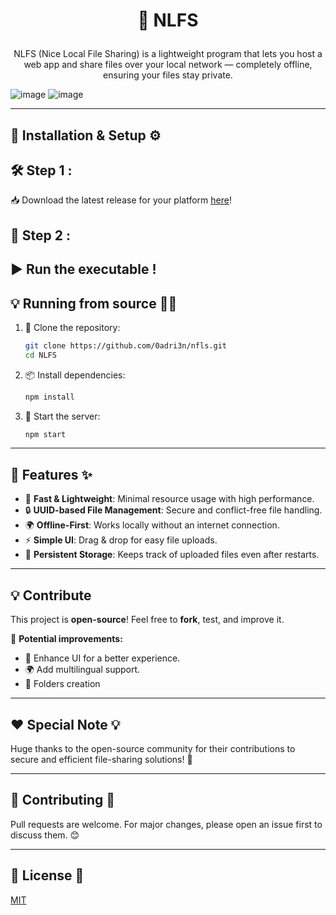 # <p align="center"> 📁 NLFS </p>

<p align="center">
NLFS (Nice Local File Sharing) is a lightweight program that lets you host a web app and share files over your local network — completely offline, ensuring your files stay private.
</p>

![image](https://github.com/user-attachments/assets/7b69372d-a265-4a4c-90f0-28a9f9a93999)
![image](https://github.com/user-attachments/assets/b548f5ee-ec87-4257-a9e9-d3daa006d30c)


---

## 🔨 Installation & Setup ⚙️

<h2>🛠️ Step 1 :</h2>

📥 Download the latest release for your platform <a href="https://github.com/your-repo/NLFS/releases">here</a>!

<h2>🚀 Step 2 :</h2>

▶️ Run the executable !
---

## 💡 Running from source 🧑‍💻

1. 📌 Clone the repository:
   ```bash
   git clone https://github.com/0adri3n/nfls.git
   cd NLFS
   ```
2. 📦 Install dependencies:
   ```bash
   npm install
   ```
3. 🔧 Start the server:
   ```bash
   npm start
   ```

---

## 🎯 Features ✨

- 🚀 **Fast & Lightweight**: Minimal resource usage with high performance.
- 🔒 **UUID-based File Management**: Secure and conflict-free file handling.
- 🌍 **Offline-First**: Works locally without an internet connection.
- ⚡ **Simple UI**: Drag & drop for easy file uploads.
- 📂 **Persistent Storage**: Keeps track of uploaded files even after restarts.

---

## 💡 Contribute

This project is **open-source**! Feel free to **fork**, test, and improve it.

📌 **Potential improvements:**
- 🎨 Enhance UI for a better experience.
- 🌍 Add multilingual support.
- 📁 Folders creation
---

## ❤️ Special Note 💡

Huge thanks to the open-source community for their contributions to secure and efficient file-sharing solutions! 🎉

---

## 🤝 Contributing 🌟

Pull requests are welcome. For major changes, please open an issue first to discuss them. 😊

---

## 📜 License 📝

[MIT](https://choosealicense.com/licenses/mit/)
